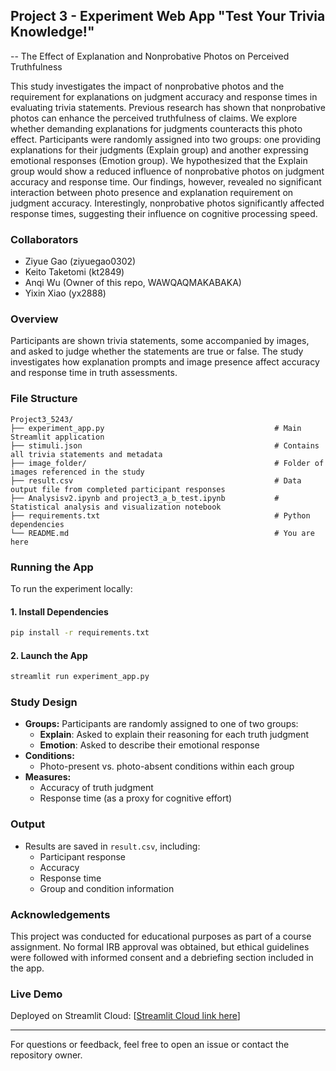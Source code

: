 ## Project 3 - Experiment Web App "Test Your Trivia Knowledge!" <br>

-- The Effect of Explanation and Nonprobative Photos on Perceived Truthfulness

This study investigates the impact of nonprobative photos and the requirement for explanations on judgment accuracy and response times in evaluating trivia statements. Previous research has shown that nonprobative photos can enhance the perceived truthfulness of claims. We explore whether demanding explanations for judgments counteracts this photo effect. Participants were randomly assigned into two groups: one providing explanations for their judgments (Explain group) and another expressing emotional responses (Emotion group). We hypothesized that the Explain group would show a reduced influence of nonprobative photos on judgment accuracy and response time. Our findings, however, revealed no significant interaction between photo presence and explanation requirement on judgment accuracy. Interestingly, nonprobative photos significantly affected response times, suggesting their influence on cognitive processing speed.

### Collaborators
- Ziyue Gao (ziyuegao0302)  
- Keito Taketomi (kt2849)  
- Anqi Wu (Owner of this repo, WAWQAQMAKABAKA)  
- Yixin Xiao (yx2888)  

### Overview
Participants are shown trivia statements, some accompanied by images, and asked to judge whether the statements are true or false. The study investigates how explanation prompts and image presence affect accuracy and response time in truth assessments.

### File Structure

```
Project3_5243/
├── experiment_app.py                                      # Main Streamlit application
├── stimuli.json                                           # Contains all trivia statements and metadata
├── image_folder/                                          # Folder of images referenced in the study
├── result.csv                                             # Data output file from completed participant responses
├── Analysisv2.ipynb and project3_a_b_test.ipynb           # Statistical analysis and visualization notebook
├── requirements.txt                                       # Python dependencies
└── README.md                                              # You are here
```

### Running the App
To run the experiment locally:

#### 1. Install Dependencies
```bash
pip install -r requirements.txt
```

#### 2. Launch the App
```bash
streamlit run experiment_app.py
```

### Study Design
- **Groups:** Participants are randomly assigned to one of two groups:
  - **Explain**: Asked to explain their reasoning for each truth judgment
  - **Emotion**: Asked to describe their emotional response
- **Conditions:**
  - Photo-present vs. photo-absent conditions within each group
- **Measures:**
  - Accuracy of truth judgment
  - Response time (as a proxy for cognitive effort)

### Output
- Results are saved in `result.csv`, including:
  - Participant response
  - Accuracy
  - Response time
  - Group and condition information

### Acknowledgements
This project was conducted for educational purposes as part of a course assignment. No formal IRB approval was obtained, but ethical guidelines were followed with informed consent and a debriefing section included in the app.

### Live Demo
Deployed on Streamlit Cloud: [[Streamlit Cloud link here](https://project35243-6yvhmwmldeqrn63pytqunj.streamlit.app/)]

---

For questions or feedback, feel free to open an issue or contact the repository owner.

